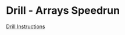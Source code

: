 # Drill - Arrays Speedrun

[Drill Instructions](https://github.com/MRU-CSIS-2503-202101-001/public-instructions/blob/main/drill-arrays-speedrun.md)
